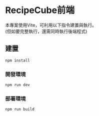 # RecipeCube前端



本專案使用Vite，可利用以下指令建置與執行。  
(但如要完整執行，還需同時執行後端程式)
## 建置

```sh
npm install
```

### 開發環境

```sh
npm run dev
```

### 部署環境

```sh
npm run build
```
